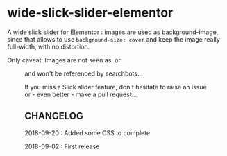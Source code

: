 
# wide-slick-slider-elementor

A wide slick slider for Elementor : images are used as background-image, since that allows to use `background-size: cover` and keep the image really full-width, with no distortion.

Only caveat: Images are not seen as <img /> or <figure /> and won't be referenced by searchbots... 

If you miss a Slick slider feature, don't hesitate to raise an issue or - even better - make a pull request...

## CHANGELOG

2018-09-20 : Added some CSS to complete

2018-09-02 : First release
